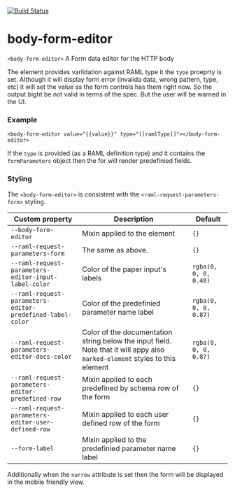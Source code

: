 [![Build Status](https://travis-ci.org/advanced-rest-client/body-form-editor.svg?branch=stage)](https://travis-ci.org/advanced-rest-client/body-form-editor)  

# body-form-editor

`<body-form-editor>` A Form data editor for the HTTP body

The element provides varlidation against RAML type it the `type` proeprty is set. Although it will
display form error (invalida data, wrong pattern, type, etc) it will set the value as the form
controls has them right now. So the output bight be not valid in terms of the spec. But the user
will be warned in the UI.

### Example
```
<body-form-editor value="{{value}}" type="[[ramlType]]"></body-form-editor>
```

If the `type` is provided (as a RAML definition type) and it contains the `formParameters` object
then the for will render predefinied fields.

### Styling
The `<body-form-editor>` is consistent with the `<raml-request-parameters-form>` styling.

Custom property | Description | Default
----------------|-------------|----------
`--body-form-editor` | Mixin applied to the element | `{}`
`--raml-request-parameters-form` | The same as above. | `{}`
`--raml-request-parameters-editor-input-label-color` | Color of the paper input's labels | `rgba(0, 0, 0, 0.48)`
`--raml-request-parameters-editor-predefined-label-color` | Color of the predefinied parameter name label | `rgba(0, 0, 0, 0.87)`
`--raml-request-parameters-editor-docs-color` | Color of the documentation string below the input field. Note that it will appy also `marked-element` styles to this element | `rgba(0, 0, 0, 0.87)`
`--raml-request-parameters-editor-predefined-row` | Mixin applied to each predefined by schema row of the form | `{}`
`--raml-request-parameters-editor-user-defined-row` | Mixin applied to each user defined row of the form | `{}`
`--form-label` | Mixin applied to the predefinied parameter name label | `{}`

Additionally when the `narrow` attribute is set then the form will be displayed in the mobile friendly view.

